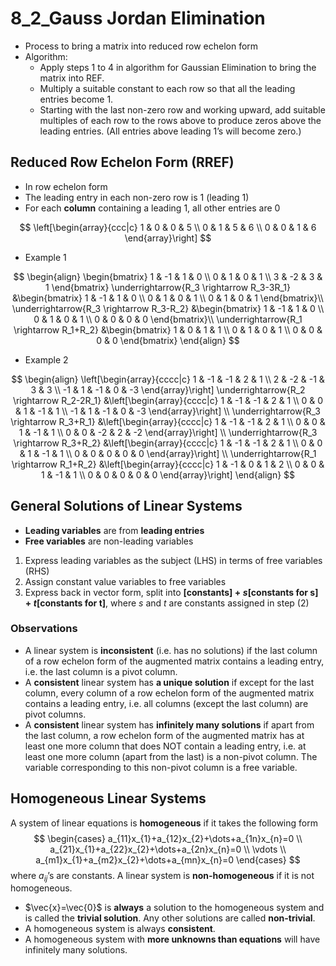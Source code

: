 # 8_2_Gauss Jordan Elimination

- Process to bring a matrix into reduced row echelon form
- Algorithm:
  - Apply steps 1 to 4 in algorithm for Gaussian Elimination to bring the matrix into REF.
  - Multiply a suitable constant to each row so that all the leading entries become 1.
  - Starting with the last non-zero row and working upward, add suitable multiples of each row to the rows above to produce zeros above the leading entries. (All entries above leading 1’s will become zero.)

## Reduced Row Echelon Form (RREF)

- In row echelon form
- The leading entry in each non-zero row is 1 (leading 1)
- For each **column** containing a leading 1, all other entries are 0

$$
\left[\begin{array}{ccc|c}
    1 & 0 & 0 & 5 \\
    0 & 1 & 5 & 6 \\
    0 & 0 & 1 & 6
\end{array}\right]
$$

- Example 1

$$
\begin{align}
\begin{bmatrix}
1 & -1 & 1 & 0 \\
0 & 1 & 0 & 1 \\
3 & -2 & 3 & 1
\end{bmatrix}
\underrightarrow{R_3 \rightarrow R_3-3R_1}
&\begin{bmatrix}
1 & -1 & 1 & 0 \\
0 & 1 & 0 & 1 \\
0 & 1 & 0 & 1
\end{bmatrix}\\
\underrightarrow{R_3 \rightarrow R_3-R_2}
&\begin{bmatrix}
1 & -1 & 1 & 0 \\
0 & 1 & 0 & 1 \\
0 & 0 & 0 & 0
\end{bmatrix}\\
\underrightarrow{R_1 \rightarrow R_1+R_2}
&\begin{bmatrix}
1 & 0 & 1 & 1 \\
0 & 1 & 0 & 1 \\
0 & 0 & 0 & 0
\end{bmatrix}
\end{align}
$$

- Example 2

$$
\begin{align}
\left[\begin{array}{cccc|c}
1 & -1 & -1 & 2 & 1 \\
2 & -2 & -1 & 3 & 3 \\
-1 & 1 & -1 & 0 & -3
\end{array}\right]
\underrightarrow{R_2 \rightarrow R_2-2R_1}
&\left[\begin{array}{cccc|c}
1 & -1 & -1 & 2 & 1 \\
0 & 0 & 1 & -1 & 1 \\
-1 & 1 & -1 & 0 & -3
\end{array}\right] \\
\underrightarrow{R_3 \rightarrow R_3+R_1}
&\left[\begin{array}{cccc|c}
1 & -1 & -1 & 2 & 1 \\
0 & 0 & 1 & -1 & 1 \\
0 & 0 & -2 & 2 & -2
\end{array}\right] \\
\underrightarrow{R_3 \rightarrow R_3+R_2}
&\left[\begin{array}{cccc|c}
1 & -1 & -1 & 2 & 1 \\
0 & 0 & 1 & -1 & 1 \\
0 & 0 & 0 & 0 & 0
\end{array}\right] \\
\underrightarrow{R_1 \rightarrow R_1+R_2}
&\left[\begin{array}{cccc|c}
1 & -1 & 0 & 1 & 2 \\
0 & 0 & 1 & -1 & 1 \\
0 & 0 & 0 & 0 & 0
\end{array}\right]
\end{align}
$$

## General Solutions of Linear Systems

- **Leading variables** are from **leading entries**
- **Free variables** are non-leading variables

1. Express leading variables as the subject (LHS) in terms of free variables (RHS)
2. Assign constant value variables to free variables
3. Express back in vector form, split into **$[\textbf{constants}] + s[\textbf{constants for s}] + t[\textbf{constants for t}]$**, where $s$ and $t$ are constants assigned in step (2)

### Observations

- A linear system is **inconsistent** (i.e. has no solutions) if the last column of a row echelon form of the augmented matrix contains a leading entry, i.e. the last column is a pivot column.
- A **consistent** linear system has **a unique solution** if except for the last column, every column of a row echelon form of the augmented matrix contains a leading entry, i.e. all columns (except the last column) are pivot columns.
- A **consistent** linear system has **infinitely many solutions** if apart from the last column, a row echelon form of the augmented matrix has at least one more column that does NOT contain a leading entry, i.e. at least one more column (apart from the last) is a non-pivot column. The variable corresponding to this non-pivot column is a free variable.

## Homogeneous Linear Systems

A system of linear equations is **homogeneous** if it takes the following form
$$
\begin{cases}
a_{11}x_{1}+a_{12}x_{2}+\dots+a_{1n}x_{n}=0 \\
a_{21}x_{1}+a_{22}x_{2}+\dots+a_{2n}x_{n}=0 \\
\vdots \\
a_{m1}x_{1}+a_{m2}x_{2}+\dots+a_{mn}x_{n}=0
\end{cases}
$$
where $a_{ij}$’s are constants. A linear system is **non-homogeneous** if it is not homogeneous.

- $\vec{x}=\vec{0}$ is **always** a solution to the homogeneous system and is called the **trivial solution**. Any other solutions are called **non-trivial**.
- A homogeneous system is always **consistent**.
- A homogeneous system with **more unknowns than equations** will have infinitely many solutions.
